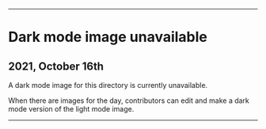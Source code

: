 
***

# Dark mode image unavailable

## 2021, October 16th

A dark mode image for this directory is currently unavailable.

When there are images for the day, contributors can edit and make a dark mode version of the light mode image.

***
